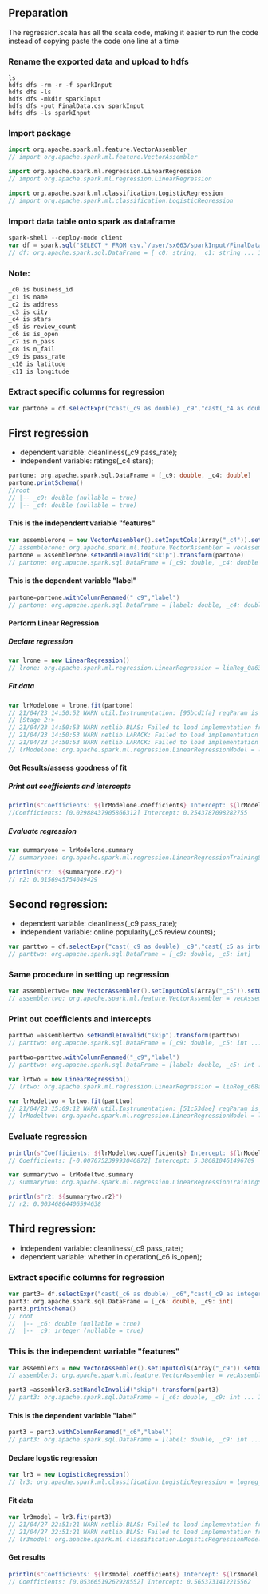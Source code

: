 ## Preparation

The regression.scala has all the scala code, making it easier to run the code instead of copying paste the code one line at a time

### Rename the exported data and upload to hdfs
```shell
ls
hdfs dfs -rm -r -f sparkInput 
hdfs dfs -ls 
hdfs dfs -mkdir sparkInput
hdfs dfs -put FinalData.csv sparkInput
hdfs dfs -ls sparkInput
```
### Import package
```scala
import org.apache.spark.ml.feature.VectorAssembler
// import org.apache.spark.ml.feature.VectorAssembler

import org.apache.spark.ml.regression.LinearRegression
// import org.apache.spark.ml.regression.LinearRegression

import org.apache.spark.ml.classification.LogisticRegression
// import org.apache.spark.ml.classification.LogisticRegression
```

### Import data table onto spark as dataframe

```scala
spark-shell --deploy-mode client
var df = spark.sql("SELECT * FROM csv.`/user/sx663/sparkInput/FinalData.csv`")
// df: org.apache.spark.sql.DataFrame = [_c0: string, _c1: string ... 10 more fields]
```
### Note:
```scala
_c0 is business_id  
_c1 is name
_c2 is address
_c3 is city
_c4 is stars
_c5 is review_count
_c6 is is_open
_c7 is n_pass
_c8 is n_fail
_c9 is pass_rate 
_c10 is latitude 
_c11 is longitude
```

### Extract specific columns for regression
```scala
var partone = df.selectExpr("cast(_c9 as double) _c9","cast(_c4 as double) _c4")
```

## First regression
* dependent variable: cleanliness(_c9 pass_rate); 
* independent variable: ratings(_c4 stars);

```scala
partone: org.apache.spark.sql.DataFrame = [_c9: double, _c4: double]
partone.printSchema()
//root
// |-- _c9: double (nullable = true)
// |-- _c4: double (nullable = true)
```

#### This is the independent variable "features"
```scala
var assemblerone = new VectorAssembler().setInputCols(Array("_c4")).setOutputCol("features")
// assemblerone: org.apache.spark.ml.feature.VectorAssembler = vecAssembler_c71fc44e20df
partone = assemblerone.setHandleInvalid("skip").transform(partone)
// partone: org.apache.spark.sql.DataFrame = [_c9: double, _c4: double ... 1 more field]
```
#### This is the dependent variable "label"
```scala
partone=partone.withColumnRenamed("_c9","label")
// partone: org.apache.spark.sql.DataFrame = [label: double, _c4: double ... 1 more field]
```
#### Perform Linear Regression
##### Declare regression
```scala
var lrone = new LinearRegression()
// lrone: org.apache.spark.ml.regression.LinearRegression = linReg_0a63623fd5c0
```
##### Fit data
```scala
var lrModelone = lrone.fit(partone)
// 21/04/23 14:50:52 WARN util.Instrumentation: [95bcd1fa] regParam is zero, which might cause numerical instability and overfitting.
// [Stage 2:>                                                          (0 + 1) / 1]21/04/23 14:50:53 WARN netlib.BLAS: Failed to load implementation from: com.github.fommil.netlib.NativeSystemBLAS
// 21/04/23 14:50:53 WARN netlib.BLAS: Failed to load implementation from: com.github.fommil.netlib.NativeRefBLAS
// 21/04/23 14:50:53 WARN netlib.LAPACK: Failed to load implementation from: com.github.fommil.netlib.NativeSystemLAPACK
// 21/04/23 14:50:53 WARN netlib.LAPACK: Failed to load implementation from: com.github.fommil.netlib.NativeRefLAPACK
// lrModelone: org.apache.spark.ml.regression.LinearRegressionModel = linReg_0a63623fd5c0
```

#### Get Results/assess goodness of fit
##### Print out coefficients and intercepts
```scala
println(s"Coefficients: ${lrModelone.coefficients} Intercept: ${lrModelone.intercept}")
//Coefficients: [0.02988437905866312] Intercept: 0.2543787098282755
```

##### Evaluate regression
```scala
var summaryone = lrModelone.summary
// summaryone: org.apache.spark.ml.regression.LinearRegressionTrainingSummary = // org.apache.spark.ml.regression.LinearRegressionTrainingSummary@7cdbc04
```

```scala
println(s"r2: ${summaryone.r2}")
// r2: 0.0156945754049429
```

## Second regression: 
* dependent variable: cleanliness(_c9 pass_rate); 
* independent variable: online popularity(_c5 review counts);

```scala
var parttwo = df.selectExpr("cast(_c9 as double) _c9","cast(_c5 as integer) _c5")
// parttwo: org.apache.spark.sql.DataFrame = [_c9: double, _c5: int]
```

### Same procedure in setting up regression
```scala
var assemblertwo= new VectorAssembler().setInputCols(Array("_c5")).setOutputCol("features")
// assemblertwo: org.apache.spark.ml.feature.VectorAssembler = vecAssembler_ccd76671ec27
```


### Print out coefficients and intercepts
```scala
parttwo =assemblertwo.setHandleInvalid("skip").transform(parttwo)
// parttwo: org.apache.spark.sql.DataFrame = [_c9: double, _c5: int ... 1 more field]
```
```scala
parttwo=parttwo.withColumnRenamed("_c9","label")
// parttwo: org.apache.spark.sql.DataFrame = [label: double, _c5: int ... 1 more field]
```
```scala
var lrtwo = new LinearRegression()
// lrtwo: org.apache.spark.ml.regression.LinearRegression = linReg_c68a99948646
```
```scala
var lrModeltwo = lrtwo.fit(parttwo)
// 21/04/23 15:09:12 WARN util.Instrumentation: [51c53dae] regParam is zero, which might cause numerical instability and overfitting.
// lrModeltwo: org.apache.spark.ml.regression.LinearRegressionModel = linReg_c68a99948646
```
### Evaluate regression
```scala
println(s"Coefficients: ${lrModeltwo.coefficients} Intercept: ${lrModeltwo.intercept}")
// Coefficients: [-0.007075239993046872] Intercept: 5.386810461496709

var summarytwo = lrModeltwo.summary
// summarytwo: org.apache.spark.ml.regression.LinearRegressionTrainingSummary = // org.apache.spark.ml.regression.LinearRegressionTrainingSummary@1f2f7838

println(s"r2: ${summarytwo.r2}")
// r2: 0.00346864406594638
```

## Third regression: 
* independent variable: cleanliness(_c9 pass_rate); 
* dependent variable: whether in operation(_c6 is_open);


### Extract specific columns for regression
```scala
var part3= df.selectExpr("cast(_c6 as double) _c6","cast(_c9 as integer) _c9")
part3: org.apache.spark.sql.DataFrame = [_c6: double, _c9: int]
part3.printSchema()
// root
//  |-- _c6: double (nullable = true)
//  |-- _c9: integer (nullable = true)
```
### This is the independent variable "features"
```scala
var assembler3 = new VectorAssembler().setInputCols(Array("_c9")).setOutputCol("features")
// assembler3: org.apache.spark.ml.feature.VectorAssembler = vecAssembler_47ac0c21918d

part3 =assembler3.setHandleInvalid("skip").transform(part3)
// part3: org.apache.spark.sql.DataFrame = [_c6: double, _c9: int ... 1 more field]
```
#### This is the dependent variable "label"
```scala
part3 = part3.withColumnRenamed("_c6","label")
// part3: org.apache.spark.sql.DataFrame = [label: double, _c9: int ... 1 more field]
```

#### Declare logstic regression
```scala
var lr3 = new LogisticRegression()
// lr3: org.apache.spark.ml.classification.LogisticRegression = logreg_bd9bf4c6536d
```
#### Fit data
```scala
var lr3model = lr3.fit(part3)
// 21/04/27 22:51:21 WARN netlib.BLAS: Failed to load implementation from: com.github.fommil.netlib.NativeSystemBLAS
// 21/04/27 22:51:21 WARN netlib.BLAS: Failed to load implementation from: com.github.fommil.netlib.NativeRefBLAS
// lr3model: org.apache.spark.ml.classification.LogisticRegressionModel = LogisticRegressionModel: uid = logreg_bd9bf4c6536d, numClasses = 2, numFeatures = 1
```

#### Get results
```scala
println(s"Coefficients: ${lr3model.coefficients} Intercept: ${lr3model.intercept}")
// Coefficients: [0.05366519262928552] Intercept: 0.5653731412215562
```
